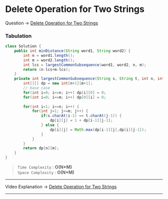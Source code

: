 # Delete Operation for Two Strings
Question -> [Delete Operation for Two Strings](https://leetcode.com/problems/delete-operation-for-two-strings/)   

### Tabulation
```java
class Solution {
    public int minDistance(String word1, String word2) {
        int n = word1.length();
        int m = word2.length();
        int lcs = largestCommonSubsequence(word1, word2, n, m);
        return (n-lcs+m-lcs);
    }
    private int largestCommonSubsequence(String s, String t, int n, int m) {
        int[][] dp = new int[n+1][m+1];
        // base case
        for(int i=0; i<=n; i++) dp[i][0] = 0;
        for(int i=0; i<=m; i++) dp[0][i] = 0;
        
        for(int i=1; i<=n; i++) {
            for(int j=1; j<=m; j++) {
                if(s.charAt(i-1) == t.charAt(j-1)) {
                    dp[i][j] = 1 + dp[i-1][j-1];
                } else {
                    dp[i][j] = Math.max(dp[i-1][j],dp[i][j-1]);
                }
            }
        }
        return dp[n][m];
    }
}
```
> `Time Complexity` : **O(N\*M)**            
> `Space Complexity` : **O(N\*M)**
---
Video Explanation -> [Delete Operation for Two Strings](https://youtu.be/yMnH0jrir0Q?list=PLgUwDviBIf0qUlt5H_kiKYaNSqJ81PMMY)   
<hr>
